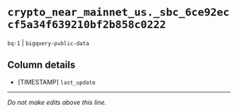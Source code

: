 # `crypto_near_mainnet_us._sbc_6ce92eccf5a34f639210bf2b858c0222`
`bq-1` | `bigquery-public-data`

## Column details
* [TIMESTAMP] `last_update`

-------------------------------------------------------------------------------
*Do not make edits above this line.*
